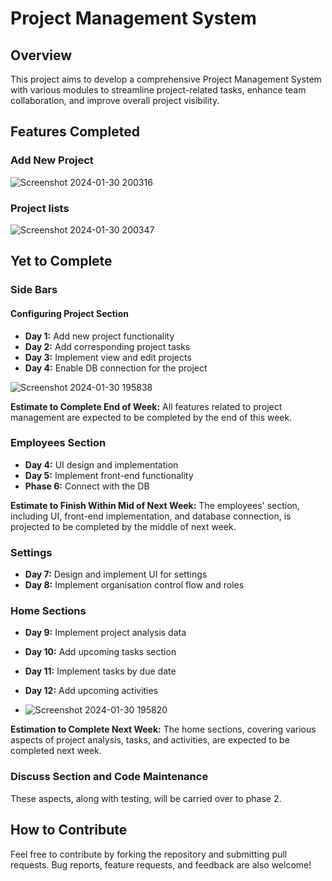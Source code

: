 # Project Management System

## Overview

This project aims to develop a comprehensive Project Management System with various modules to streamline project-related tasks, enhance team collaboration, and improve overall project visibility.

## Features Completed

### Add New Project

![Screenshot 2024-01-30 200316](https://github.com/sabarivelanganesan/Project_management/assets/43095246/a9c1536c-8a83-47cb-8130-807c14dc832e)


### Project lists

![Screenshot 2024-01-30 200347](https://github.com/sabarivelanganesan/Project_management/assets/43095246/1412133a-7ae9-4369-b433-5d2682fdd2b9)



## Yet to Complete
### Side Bars

#### Configuring Project Section
- **Day 1:** Add new project functionality
- **Day 2:** Add corresponding project tasks
- **Day 3:** Implement view and edit projects
- **Day 4:** Enable DB connection for the project

![Screenshot 2024-01-30 195838](https://github.com/sabarivelanganesan/Project_management/assets/43095246/13ceba78-d052-4a5a-8b46-5c130e3e3a11)
  

**Estimate to Complete End of Week:** All features related to project management are expected to be completed by the end of this week.

### Employees Section

- **Day 4:** UI design and implementation
- **Day 5:** Implement front-end functionality
- **Phase 6:** Connect with the DB

**Estimate to Finish Within Mid of Next Week:** The employees' section, including UI, front-end implementation, and database connection, is projected to be completed by the middle of next week.

### Settings

- **Day 7:** Design and implement UI for settings
- **Day 8:** Implement organisation control flow and roles

### Home Sections


- **Day 9:** Implement project analysis data
- **Day 10:** Add upcoming tasks section
- **Day 11:** Implement tasks by due date
- **Day 12:** Add upcoming activities

- ![Screenshot 2024-01-30 195820](https://github.com/sabarivelanganesan/Project_management/assets/43095246/e56b270c-a1ee-4036-a21d-03e9b969fbc4)
  

**Estimation to Complete Next Week:** The home sections, covering various aspects of project analysis, tasks, and activities, are expected to be completed next week.

### Discuss Section and Code Maintenance

These aspects, along with testing, will be carried over to phase 2.

## How to Contribute

Feel free to contribute by forking the repository and submitting pull requests. Bug reports, feature requests, and feedback are also welcome!


